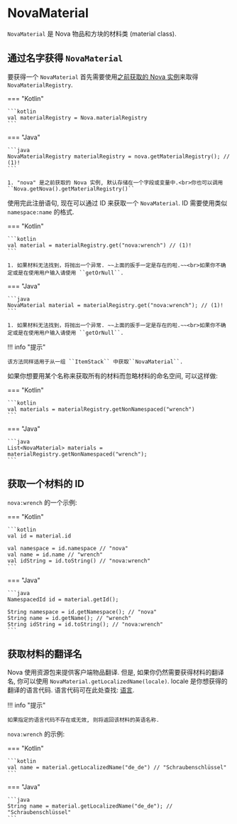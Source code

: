 # NovaMaterial

``NovaMaterial`` 是 Nova 物品和方块的材料类 (material class).

## 通过名字获得 ``NovaMaterial``

要获得一个 ``NovaMaterial`` 首先需要使用[之前获取的 Nova 实例](../index.md)来取得 ``NovaMaterialRegistry``.

=== "Kotlin"

    ```kotlin
    val materialRegistry = Nova.materialRegistry
    ```

=== "Java"

    ```java
    NovaMaterialRegistry materialRegistry = nova.getMaterialRegistry(); // (1)!
    ```

    1. "nova" 是之前获取的 Nova 实例, 默认存储在一个字段或变量中.<br>你也可以调用 ``Nova.getNova().getMaterialRegistry()``

使用完此注册语句, 现在可以通过 ID 来获取一个 ``NovaMaterial``. ID 需要使用类似 ``namespace:name`` 的格式.

=== "Kotlin"

    ```kotlin
    val material = materialRegistry.get("nova:wrench") // (1)!
    ```

    1. 如果材料无法找到，将抛出一个异常. ~~上面的扳手一定是存在的啦.~~<br>如果你不确定或是在使用用户输入请使用 ``getOrNull``.

=== "Java"

    ```java
    NovaMaterial material = materialRegistry.get("nova:wrench"); // (1)!
    ```

    1. 如果材料无法找到，将抛出一个异常. ~~上面的扳手一定是存在的啦.~~<br>如果你不确定或是在使用用户输入请使用 ``getOrNull``.


!!! info "提示"

    该方法同样适用于从一组 ``ItemStack`` 中获取``NovaMaterial``.

如果你想要用某个名称来获取所有的材料而忽略材料的命名空间, 可以这样做:

=== "Kotlin"

    ```kotlin
    val materials = materialRegistry.getNonNamespaced("wrench")
    ```

=== "Java"

    ```java
    List<NovaMaterial> materials = materialRegistry.getNonNamespaced("wrench");
    ```

## 获取一个材料的 ID

``nova:wrench`` 的一个示例:

=== "Kotlin"

    ```kotlin
    val id = material.id
    
    val namespace = id.namespace // "nova"
    val name = id.name // "wrench"
    val idString = id.toString() // "nova:wrench"
    ```

=== "Java"

    ```java
    NamespacedId id = material.getId();

    String namespace = id.getNamespace(); // "nova"
    String name = id.getName(); // "wrench"
    String idString = id.toString(); // "nova:wrench"
    ```

## 获取材料的翻译名

Nova 使用资源包来提供客户端物品翻译. 但是, 如果你仍然需要获得材料的翻译名, 
你可以使用 ``NovaMaterial.getLocalizedName(locale)``. locale 是你想获得的翻译的语言代码.
语言代码可在此处查找: [语言](https://wiki.biligame.com/mc/%E8%AF%AD%E8%A8%80).

!!! info "提示"

    如果指定的语言代码不存在或无效, 则将返回该材料的英语名称.

``nova:wrench`` 的示例:

=== "Kotlin"

    ```kotlin
    val name = material.getLocalizedName("de_de") // "Schraubenschlüssel"
    ```

=== "Java"

    ```java
    String name = material.getLocalizedName("de_de"); // "Schraubenschlüssel"
    ```